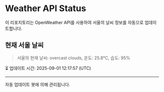 
# Weather API Status

이 리포지토리는 OpenWeather API를 사용하여 서울의 날씨 정보를 자동으로 업데이트합니다.

## 현재 서울 날씨
> 서울의 현재 날씨: overcast clouds, 온도: 25.8°C, 습도: 95%

⏳ 업데이트 시간: 2025-09-01 12:17:57 (UTC)

---
자동 업데이트 봇에 의해 관리됩니다.

